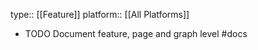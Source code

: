 type:: [[Feature]]
platform:: [[All Platforms]]

- TODO Document feature, page and graph level #docs